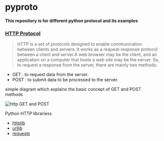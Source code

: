 # pyproto

**This repository is for different python protocol and its examples** 

### [HTTP Protocol](https://www.geeksforgeeks.org/get-post-requests-using-python/)
  > HTTP is a set of protocols designed to enable communication between clients and servers. It works as a request-response         protocol between a client and server.A web browser may be the client, and an application on a computer that hosts a web site may be the server.
So, to request a response from the server, there are mainly two methods:
>
 - GET : to request data from the server.
 - POST : to submit data to be processed to the server.

simple diagram which explains the basic concept of GET and POST methods

![http GET and POST](https://contribute.geeksforgeeks.org/wp-content/uploads/getpostRequest.png)

Python HTTP librariess

 - [httplib](https://docs.python.org/2/library/httplib.html)
 - [urllib](https://docs.python.org/2/library/urllib.html)
 - [requests](http://docs.python-requests.org/en/master/)
